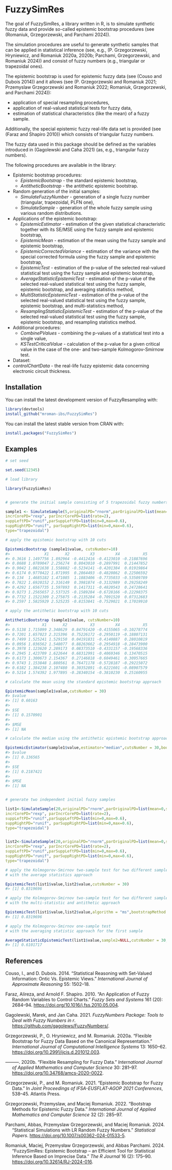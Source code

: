 
<!-- README.md is generated from README.Rmd. Please edit that file -->

# FuzzySimRes

The goal of FuzzySimRes, a library written in R, is to simulate
synthetic fuzzy data and provide so-called epistemic bootstrap
procedures (see (Romaniuk, Grzegorzewski, and Parchami 2024)).

The simulation procedures are useful to generate synthetic samples that
can be applied in statistical inference (see, e.g., (P. Grzegorzewski,
Hryniewicz, and Romaniuk 2020a, 2020b; Parchami, Grzegorzewski, and
Romaniuk 2024)) and consist of fuzzy numbers (e.g., triangular or
trapezoidal ones).

The epistemic bootstrap is used for epistemic fuzzy data (see (Couso and
Dubois 2014)) and it allows (see (P. Grzegorzewski and Romaniuk 2021;
Przemyslaw Grzegorzewski and Romaniuk 2022; Romaniuk, Grzegorzewski, and
Parchami 2024)):

- application of special resampling procedures,
- application of real-valued statistical tests for fuzzy data,
- estimation of statistical characteristics (like the mean) of a fuzzy
  sample.

Additionally, the special epistemic fuzzy real-life data set is provided
(see (Faraz and Shapiro 2010)) which consists of triangular fuzzy
numbers.

The fuzzy data used in this package should be defined as the variables
introduced in (Gagolewski and Caha 2021) (as, e.g., triangular fuzzy
numbers).

The following procedures are available in the library:

- Epistemic bootstrap procedures:
  - *EpistemicBootstrap* - the standard epistemic bootstrap,
  - *AntitheticBootstrap* - the antithetic epistemic bootstrap.
- Random generation of the initial samples:
  - *SimulateFuzzyNumber* - generation of a single fuzzy number
    (triangular, trapezoidal, PLFN one),
  - *SimulateSample* - generation of the whole fuzzy sample using
    various random distributions.
- Applications of the epistemic bootstrap:
  - *EpistemicEstimator* - estimation of the given statistical
    characteristic together with its SE/MSE using the fuzzy sample and
    epistemic bootstrap,
  - *EpistemicMean* - estimation of the mean using the fuzzy sample and
    epistemic bootstrap,
  - *EpistemicCorrectedVariance* - estimation of the variance with the
    special corrected formula using the fuzzy sample and epistemic
    bootstrap,
  - *EpistemicTest* - estimation of the p-value of the selected
    real-valued statistical test using the fuzzy sample and epistemic
    bootstrap,
  - *AverageStatisticEpistemicTest* - estimation of the p-value of the
    selected real-valued statistical test using the fuzzy sample,
    epistemic bootstrap, and averaging statistics method,
  - *MultiStatisticEpistemicTest* - estimation of the p-value of the
    selected real-valued statistical test using the fuzzy sample,
    epistemic bootstrap, and multi-statistics method,
  - *ResamplingStatisticEpistemicTest* - estimation of the p-value of
    the selected real-valued statistical test using the fuzzy sample,
    epistemic bootstrap, and resampling statistics method.
- Additional procedures:
  - *CombinePValues* - combining the p-values of a statistical test into
    a single value,
  - *KSTestCriticalValue* - calculation of the p-value for a given
    critical value in the case of the one- and two-sample
    Kolmogorov-Smirnow test.
- Dataset:
- *controlChartData* - the real-life fuzzy epistemic data concerning
  electronic circuit thickness.

## Installation

You can install the latest development version of FuzzyResampling with:

``` r
library(devtools)
install_github("mroman-ibs/FuzzySimRes")
```

You can install the latest stable version from CRAN with:

``` r
install.packages("FuzzySimRes")
```

## Examples

``` r
# set seed

set.seed(12345)

# load library

library(FuzzySimRes)


# generate the initial sample consisting of 5 trapezoidal fuzzy numbers

sample1 <- SimulateSample(5,originalPD="rnorm",parOriginalPD=list(mean=0,sd=1),
incrCorePD="rexp", parIncrCorePD=list(rate=2),
suppLeftPD="runif",parSuppLeftPD=list(min=0,max=0.6),
suppRightPD="runif", parSuppRightPD=list(min=0,max=0.6),
type="trapezoidal")

# apply the epistemic bootstrap with 10 cuts

EpistemicBootstrap (sample1$value, cutsNumber=10)
#>               X1       X2         X3         X4          X5
#> 0.3616 1.1497756 1.892964 -0.4412416 -0.4123010 -0.21887696
#> 0.8688 1.0789047 2.256274  0.8043010 -0.2897991  0.21447852
#> 0.9042 1.0821638 1.558882 -0.5234141 -0.4201384  0.01919864
#> 0.6174 0.9770422 1.871995  0.2864493 -0.4820862  0.22506592
#> 0.134  1.4685182 1.471085  1.1883406 -0.7735033 -0.53509789
#> 0.7822 1.6920152 2.316149  0.3981874 -0.3132989  0.29258249
#> 0.4292 1.6567735 1.597893  0.1417311 -0.4820543  0.24728641
#> 0.9273 1.2565657 2.537325 -0.1589284 -0.6728166 -0.22298375
#> 0.7732 1.1521309 2.275875 -0.2135284 -0.7091520  0.07312683
#> 0.2597 1.5825929 2.525235 -0.8153841 -0.7529021  0.17019910

# apply the antithetic bootstrap with 10 cuts

AntitheticBootstrap (sample1$value, cutsNumber=10)
#>              X1       X2          X3         X4          X5
#> 0.5138 1.715099 2.348629  0.84791420 -0.4155065 -0.10278774
#> 0.7201 1.657023 2.315396  0.75226172 -0.2950119 -0.18807131
#> 0.7499 1.525241 1.529150  0.04191831 -0.4140887  0.28010819
#> 0.0956 1.036562 1.548077  0.88263662 -0.2954918 -0.28473900
#> 0.3978 1.123620 2.289173  0.08373510 -0.4331157 -0.19568336
#> 0.2945 1.423709 1.622644  0.68312991 -0.4069346  0.13470515
#> 0.6173 1.300673 2.154367  0.27146818 -0.6049461  0.30957665
#> 0.9743 1.153848 1.880561  0.76471178 -0.5728187 -0.29215072
#> 0.6182 1.384238 2.107480  0.30352891 -0.6221601 -0.08907579
#> 0.5214 1.574392 1.977895 -0.28340154 -0.3810230  0.25160955

# calculate the mean using the standard epistemic bootstrap approach

EpistemicMean(sample1$value,cutsNumber = 30)
#> $value
#> [1] 0.60163
#> 
#> $SE
#> [1] 0.1570901
#> 
#> $MSE
#> [1] NA

# calculate the median using the antithetic epistemic bootstrap approach

EpistemicEstimator(sample1$value,estimator="median",cutsNumber = 30,bootstrapMethod="anti")
#> $value
#> [1] 0.136565
#> 
#> $SE
#> [1] 0.2187421
#> 
#> $MSE
#> [1] NA


# generate two independent initial fuzzy samples

list1<-SimulateSample(20,originalPD="rnorm",parOriginalPD=list(mean=0,sd=1),
incrCorePD="rexp", parIncrCorePD=list(rate=2),
suppLeftPD="runif",parSuppLeftPD=list(min=0,max=0.6),
suppRightPD="runif", parSuppRightPD=list(min=0,max=0.6),
type="trapezoidal")


list2<-SimulateSample(20,originalPD="rnorm",parOriginalPD=list(mean=0,sd=1),
incrCorePD="rexp", parIncrCorePD=list(rate=2),
suppLeftPD="runif",parSuppLeftPD=list(min=0,max=0.6),
suppRightPD="runif", parSuppRightPD=list(min=0,max=0.6),
type="trapezoidal")

# apply the Kolmogorov-Smirnov two-sample test for two different samples
# with the average statistics approach

EpistemicTest(list1$value,list2$value,cutsNumber = 30)
#> [1] 0.8319696

# apply the Kolmogorov-Smirnov two-sample test for two different samples
# with the multi-statistic and antithetic approach

EpistemicTest(list1$value,list2$value,algorithm = "ms",bootstrapMethod = "anti")
#> [1] 0.8319696

# apply the Kolmogorov-Smirnov one-sample test
# with the averaging statistic approach for the first sample

AverageStatisticEpistemicTest(list1$value,sample2=NULL,cutsNumber = 30,y="pnorm")
#> [1] 0.6101717
```

## References

<div id="refs" class="references csl-bib-body hanging-indent"
entry-spacing="0">

<div id="ref-Couso2014" class="csl-entry">

Couso, I., and D. Dubois. 2014. “Statistical Reasoning with Set-Valued
Information: Ontic Vs. Epistemic Views.” *International Journal of
Approximate Reasoning* 55: 1502–18.

</div>

<div id="ref-FARAZ20102684" class="csl-entry">

Faraz, Alireza, and Arnold F. Shapiro. 2010. “An Application of Fuzzy
Random Variables to Control Charts.” *Fuzzy Sets and Systems* 161 (20):
2684–94. <https://doi.org/10.1016/j.fss.2010.05.004>.

</div>

<div id="ref-Gagolewski" class="csl-entry">

Gagolewski, Marek, and Jan Caha. 2021. *FuzzyNumbers Package: Tools to
Deal with Fuzzy Numbers in r*.
<https://github.com/gagolews/FuzzyNumbers/>.

</div>

<div id="ref-grzegorzewskietal2020" class="csl-entry">

Grzegorzewski, P., O. Hryniewicz, and M. Romaniuk. 2020a. “Flexible
Bootstrap for Fuzzy Data Based on the Canonical Representation.”
*International Journal of Computational Intelligence Systems* 13:
1650–62. <https://doi.org/10.2991/ijcis.d.201012.003>.

</div>

<div id="ref-grzegorzewskiamcs2020" class="csl-entry">

———. 2020b. “Flexible Resampling for Fuzzy Data.” *International Journal
of Applied Mathematics and Computer Science* 30: 281–97.
<https://doi.org/10.34768/amcs-2020-0022>.

</div>

<div id="ref-grzegorzewski2021" class="csl-entry">

Grzegorzewski, P., and M. Romaniuk. 2021. “Epistemic Bootstrap for Fuzzy
Data.” In *Joint Proceedings of IFSA-EUSFLAT-AGOP 2021 Conferences*,
538–45. Atlantis Press.

</div>

<div id="ref-Grzegorzewski_Romaniuk_2022" class="csl-entry">

Grzegorzewski, Przemyslaw, and Maciej Romaniuk. 2022. “Bootstrap Methods
for Epistemic Fuzzy Data.” *International Journal of Applied Mathematics
and Computer Science* 32 (2): 285–97.

</div>

<div id="ref-FRV" class="csl-entry">

Parchami, Abbas, Przemyslaw Grzegorzewski, and Maciej Romaniuk. 2024.
“Statistical Simulations with LR Random Fuzzy Numbers.” *Statistical
Papers*. <https://doi.org/10.1007/s00362-024-01533-5>.

</div>

<div id="ref-RJ-2024-016" class="csl-entry">

Romaniuk, Maciej, Przemysław Grzegorzewski, and Abbas Parchami. 2024.
“FuzzySimRes: Epistemic Bootstrap – an Efficient Tool for Statistical
Inference Based on Imprecise Data.” *The R Journal* 16 (2): 175–90.
<https://doi.org/10.32614/RJ-2024-016>.

</div>

</div>
